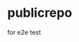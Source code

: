 # publicrepo
for e2e test


























































































































































































































































































































































































































































































































































































































































































































































































































































































































































































































































































































































































































































































































































































































































































































































































































































































































































































































































































































































































































































































































































































































































































































































































































































































































